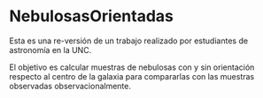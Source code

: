 # NebulosasOrientadas

Esta es una re-versión de un trabajo realizado por estudiantes de astronomía en la UNC.

El objetivo es calcular muestras de nebulosas con y sin orientación respecto al centro de la galaxia
para compararlas con las muestras observadas observacionalmente.

